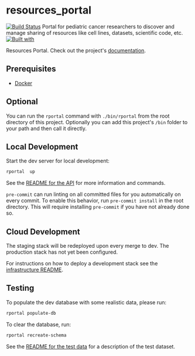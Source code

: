 # resources_portal

[![Build Status](https://travis-ci.org/ccdl/resources_portal.svg?branch=master)](https://travis-ci.org/ccdl/resources_portal)
Portal for pediatric cancer researchers to discover and manage sharing of resources like cell lines, datasets, scientific code, etc.
[![Built with](https://img.shields.io/badge/Built_with-Cookiecutter_Django_Rest-F7B633.svg)](https://github.com/agconti/cookiecutter-django-rest)

Resources Portal. Check out the project's [documentation](http://alexslemonade.github.io/resources-portal/).

## Prerequisites

- [Docker](https://docs.docker.com/docker-for-mac/install/)

## Optional

You can run the `rportal` command with `./bin/rportal` from the root directory of this project.
Optionally you can add this project's `/bin` folder to your path and then call it directly.

## Local Development

Start the dev server for local development:

```bash
rportal  up
```

See the [README for the API](api/README.md) for more information and commands.

`pre-commit` can run linting on all committed files for you automatically on every commit.
To enable this behavior, run `pre-commit install` in the root directory.
This will require installing `pre-commit` if you have not already done so.

## Cloud Development

The staging stack will be redeployed upon every merge to dev.
The production stack has not yet been configured.

For instructions on how to deploy a development stack see the [infrastructure README](infrastructure/README.md).

## Testing

To populate the dev database with some realistic data, please run:

```bash
rportal populate-db
```

To clear the database, run:

```bash
rportal recreate-schema
```

See the [README for the test data](api/dev_data/test_data_readme.md) for a description of the test dataset.

<!--

## Account Creation

Users can create accounts by signing in through ORCID using the button in the website's header.
Accounts with associated grants can also be created by passing URL parameters to the /create-account endpoint, as documented in the [account creation README](client/ACCOUNT_CREATION_README.md).

## ORCID OAUTH

Resources Portal uses ORCID OAUTH to create accounts and sign in users. You can find documentation for it in the [OAUTH README](api/resources-portal/OAUTH_README.md).

-->
